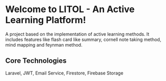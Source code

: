 # Welcome to LITOL - An Active Learning Platform!

A project based on the implementation of active learning methods. It includes features like flash card like summary, cornell note taking method, mind mapping and feynman method.

## Core Technologies

Laravel, JWT, Email Service, Firestore, Firebase Storage
